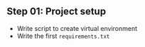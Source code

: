## Step 01: Project setup

- Write script to create virtual environment
- Write the first `requirements.txt`
